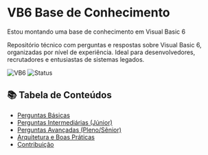 # VB6 Base de Conhecimento
Estou montando uma base de conhecimento em Visual Basic 6

Repositório técnico com perguntas e respostas sobre Visual Basic 6, organizadas por nível de experiência. Ideal para desenvolvedores, recrutadores e entusiastas de sistemas legados.

![VB6](https://img.shields.io/badge/Visual_Basic_6-Legacy_System-0175C2?logo=visual-studio&logoColor=white)
![Status](https://img.shields.io/badge/Status-Maintained-green)

## 📚 Tabela de Conteúdos

- [Perguntas Básicas](/documentos//01-BASICO.md-perguntas-básicas)
- [Perguntas Intermediárias (Júnior)](#-perguntas-intermediárias-júnior)
- [Perguntas Avançadas (Pleno/Sênior)](#-perguntas-avançadas-plenosênior)
- [Arquitetura e Boas Práticas](#-arquitetura-e-boas-práticas)
- [Contribuição](#-contribuição)

